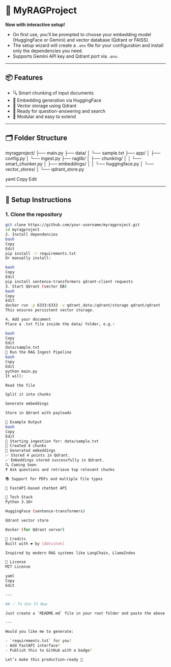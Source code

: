 # 🧠 MyRAGProject

**Now with interactive setup!**

- On first use, you'll be prompted to choose your embedding model (HuggingFace or Gemini) and vector database (Qdrant or FAISS).
- The setup wizard will create a `.env` file for your configuration and install only the dependencies you need.
- Supports Gemini API key and Qdrant port via `.env`.

---

## 📦 Features

- 🔍 Smart chunking of input documents
- 🤖 Embedding generation via HuggingFace
- 🧠 Vector storage using Qdrant
- 💬 Ready for question-answering and search
- 🚀 Modular and easy to extend

---

## 🗂️ Folder Structure

myragproject/
├── main.py
├── data/
│ └── sample.txt
├── app/
│ ├── config.py
│ └── ingest.py
├── raglib/
│ ├── chunking/
│ │ └── smart_chunker.py
│ ├── embeddings/
│ │ └── huggingface.py
│ └── vector_stores/
│ └── qdrant_store.py

yaml
Copy
Edit

---

## 🔧 Setup Instructions

### 1. Clone the repository

```bash
git clone https://github.com/your-username/myragproject.git
cd myragproject
2. Install dependencies
bash
Copy
Edit
pip install -r requirements.txt
Or manually install:

bash
Copy
Edit
pip install sentence-transformers qdrant-client requests
3. Start Qdrant (vector DB)
bash
Copy
Edit
docker run -p 6333:6333 -v qdrant_data:/qdrant/storage qdrant/qdrant
This ensures persistent vector storage.

4. Add your document
Place a .txt file inside the data/ folder, e.g.:

bash
Copy
Edit
data/sample.txt
🚀 Run the RAG Ingest Pipeline
bash
Copy
Edit
python main.py
It will:

Read the file

Split it into chunks

Generate embeddings

Store in Qdrant with payloads

📖 Example Output
bash
Copy
Edit
📄 Starting ingestion for: data/sample.txt
🧩 Created 4 chunks
🔢 Generated embeddings
✅ Stored 4 points in Qdrant.
✅ Embeddings stored successfully in Qdrant.
🔍 Coming Soon
❓ Ask questions and retrieve top relevant chunks

📚 Support for PDFs and multiple file types

🧪 FastAPI-based chatbot API

🧠 Tech Stack
Python 3.10+

HuggingFace (sentence-transformers)

Qdrant vector store

Docker (for Qdrant server)

🧩 Credits
Built with ❤️ by [Abhishek]

Inspired by modern RAG systems like LangChain, LlamaIndex

📄 License
MIT License

yaml
Copy
Edit

---

## ✅ To Use It Now

Just create a `README.md` file in your root folder and paste the above content.

---

Would you like me to generate:

- `requirements.txt` for you?
- Add FastAPI interface?
- Publish this to GitHub with a badge?

Let’s make this production-ready 🚀

